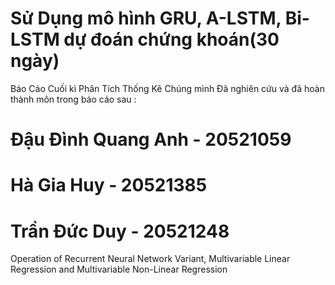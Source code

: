 # Sử Dụng mô hình GRU, A-LSTM, Bi-LSTM dự đoán chứng khoán(30 ngày)
Báo Cáo Cuối kì Phân Tích Thống Kê
Chúng mình Đã nghiên cứu và đã hoàn thành môn trong báo cáo sau :

# Đậu Đình Quang Anh - 20521059
# Hà Gia Huy - 20521385
# Trần Đức Duy - 20521248

Operation of Recurrent Neural 
Network Variant, Multivariable Linear 
Regression and Multivariable Non-Linear Regression
